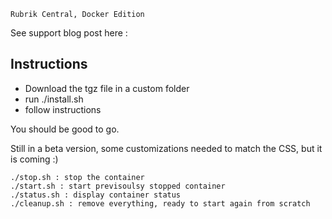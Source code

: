 ```
Rubrik Central, Docker Edition
```
See support blog post here : 

## Instructions

- Download the tgz file in a custom folder
- run ./install.sh
- follow instructions

You should be good to go.

Still in a beta version, some customizations needed to match the CSS, but it is coming :)

```
./stop.sh : stop the container
./start.sh : start previsoulsy stopped container
./status.sh : display container status
./cleanup.sh : remove everything, ready to start again from scratch
```
